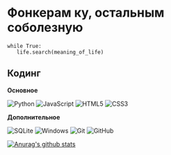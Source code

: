 <h1 align="">
    Фонкерам ку, остальным соболезную
</h1>

```
while True:
   life.search(meaning_of_life)
```

## Кодинг

**Основное**

![Python](https://img.shields.io/badge/-Python-000000?style=flat&logo=python)
![JavaScript](https://img.shields.io/badge/-JavaScript-000000?style=flat&logo=javascript)
![HTML5](https://img.shields.io/badge/-HTML5-000000?style=flat&logo=HTML5)
![CSS3](https://img.shields.io/badge/-CSS3-000000?style=flat&logo=css3)

**Дополнительное**

![SQLite](https://img.shields.io/badge/-SQLite-000000?style=flat&logo=SQLite)
![Windows](https://img.shields.io/badge/-Windows-000000?style=flat&logo=windows&logoColor=FCC624)
![Git](https://img.shields.io/badge/-Git-000000?style=flat&logo=git&logoColor=F05032)
![GitHub](https://img.shields.io/badge/-GitHub-000000?style=flat&logo=github&logoColor=FFFFFF)

<!--END_SECTION:waka-->

[![Anurag's github stats](https://github-readme-stats.vercel.app/api?username=WolfInChains)](https://github.com/anuraghazra/github-readme-stats)
